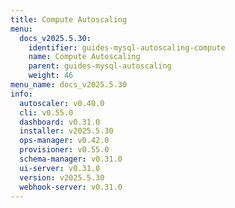 ```yaml
---
title: Compute Autoscaling
menu:
  docs_v2025.5.30:
    identifier: guides-mysql-autoscaling-compute
    name: Compute Autoscaling
    parent: guides-mysql-autoscaling
    weight: 46
menu_name: docs_v2025.5.30
info:
  autoscaler: v0.40.0
  cli: v0.55.0
  dashboard: v0.31.0
  installer: v2025.5.30
  ops-manager: v0.42.0
  provisioner: v0.55.0
  schema-manager: v0.31.0
  ui-server: v0.31.0
  version: v2025.5.30
  webhook-server: v0.31.0
---
```


